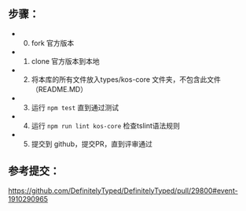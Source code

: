## 步骤：

* 0. fork 官方版本
* 1. clone 官方版本到本地
* 2. 将本库的所有文件放入types/kos-core 文件夹，不包含此文件（README.MD）
* 3. 运行 `npm test` 直到通过测试
* 4. 运行 `npm run lint kos-core` 检查tslint语法规则
* 5. 提交到 github，提交PR，直到评审通过


## 参考提交：

https://github.com/DefinitelyTyped/DefinitelyTyped/pull/29800#event-1910290965
